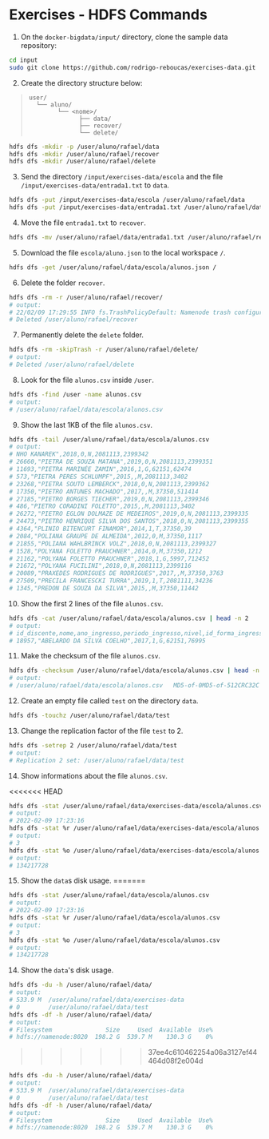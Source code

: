 # Exercises - HDFS Commands

1. On the `docker-bigdata/input/` directory, clone the sample data repository:

  ```bash
  cd input
  sudo git clone https://github.com/rodrigo-reboucas/exercises-data.git
  ```

2. Create the directory structure below:

  >```
  > user/
  >   └── aluno/
  >         └── <nome>/
  >               ├── data/
  >               ├── recover/
  >               └── delete/
  >```

  ```bash
  hdfs dfs -mkdir -p /user/aluno/rafael/data
  hdfs dfs -mkdir /user/aluno/rafael/recover
  hdfs dfs -mkdir /user/aluno/rafael/delete
  ```

3. Send the directory `/input/exercises-data/escola` and the file `/input/exercises-data/entrada1.txt` to `data`.

  ```bash
  hdfs dfs -put /input/exercises-data/escola /user/aluno/rafael/data
  hdfs dfs -put /input/exercises-data/entrada1.txt /user/aluno/rafael/data
  ```

4. Move the file `entrada1.txt` to `recover`.

  ```bash
  hdfs dfs -mv /user/aluno/rafael/data/entrada1.txt /user/aluno/rafael/recover/
  ```

5. Download the file `escola/aluno.json` to the local workspace `/`.

```bash
hdfs dfs -get /user/aluno/rafael/data/escola/alunos.json /
```

6. Delete the folder `recover`.

  ```bash
  hdfs dfs -rm -r /user/aluno/rafael/recover/
  # output:
  # 22/02/09 17:29:55 INFO fs.TrashPolicyDefault: Namenode trash configuration: Deletion interval = 0 minutes, Emptier interval = 0 minutes.
  # Deleted /user/aluno/rafael/recover
  ```

7. Permanently delete the `delete` folder.

  ```bash
  hdfs dfs -rm -skipTrash -r /user/aluno/rafael/delete/
  # output:
  # Deleted /user/aluno/rafael/delete
  ```

8. Look for the file `alunos.csv` inside `/user`.

  ```bash
  hdfs dfs -find /user -name alunos.csv
  # output:
  # /user/aluno/rafael/data/escola/alunos.csv
  ```

9. Show the last 1KB of the file `alunos.csv`.

  ```bash
  hdfs dfs -tail /user/aluno/rafael/data/escola/alunos.csv
  # output:
  # NHO KANAREK",2018,0,N,2081113,2399342
  # 26660,"PIETRA DE SOUZA MATANA",2019,0,N,2081113,2399351
  # 11693,"PIETRA MARINÉE ZAMIN",2016,1,G,62151,62474
  # 573,"PIETRA PERES SCHLUMPF",2015,,M,2081113,3402
  # 23268,"PIETRA SOUTO LEMBERCK",2018,0,N,2081113,2399362
  # 17350,"PIETRO ANTUNES MACHADO",2017,,M,37350,511414
  # 27185,"PIETRO BORGES TIECHER",2019,0,N,2081113,2399346
  # 486,"PIETRO CORADINI FOLETTO",2015,,M,2081113,3402
  # 26272,"PIETRO EGLON DOLMAZE DE MEDEIROS",2019,0,N,2081113,2399335
  # 24473,"PIETRO HENRIQUE SILVA DOS SANTOS",2018,0,N,2081113,2399355
  # 4364,"PLINIO BITENCURT FINAMOR",2014,1,T,37350,39
  # 2084,"POLIANA GRAUPE DE ALMEIDA",2012,0,M,37350,1117
  # 21855,"POLIANA WAHLBRINCK VOLZ",2018,0,N,2081113,2399327
  # 1528,"POLYANA FOLETTO PRAUCHNER",2014,0,M,37350,1212
  # 21162,"POLYANA FOLETTO PRAUCHNER",2018,1,G,5997,712452
  # 21672,"POLYANA FUCILINI",2018,0,N,2081113,2399116
  # 20089,"PRAXEDES RODRIGUES DE RODRIGUES",2017,,M,37350,3763
  # 27509,"PRECILA FRANCESCKI TURRA",2019,1,T,2081111,34236
  # 1345,"PREDON DE SOUZA DA SILVA",2015,,M,37350,11442
  ```

10. Show the first 2 lines of the file `alunos.csv`.

  ```bash
  hdfs dfs -cat /user/aluno/rafael/data/escola/alunos.csv | head -n 2
  # output:
  # id_discente,nome,ano_ingresso,periodo_ingresso,nivel,id_forma_ingresso,id_curso
  # 18957,"ABELARDO DA SILVA COELHO",2017,1,G,62151,76995
  ```

11. Make the checksum of the file `alunos.csv`.

  ```bash
  hdfs dfs -checksum /user/aluno/rafael/data/escola/alunos.csv | head -n 2
  # output:
  # /user/aluno/rafael/data/escola/alunos.csv	MD5-of-0MD5-of-512CRC32C	000002000000000000000000164b9235a4d65a1e8ebfe12eb97ac471
  ```

12. Create an empty file called `test` on the directory `data`.

  ```bash
  hdfs dfs -touchz /user/aluno/rafael/data/test
  ```

13. Change the replication factor of the file `test` to 2.

  ```bash
  hdfs dfs -setrep 2 /user/aluno/rafael/data/test
  # output:
  # Replication 2 set: /user/aluno/rafael/data/test
  ```

14. Show informations about the file `alunos.csv`.

<<<<<<< HEAD
  ```bash
  hdfs dfs -stat /user/aluno/rafael/data/exercises-data/escola/alunos.csv
  # output:
  # 2022-02-09 17:23:16
  hdfs dfs -stat %r /user/aluno/rafael/data/exercises-data/escola/alunos.csv
  # output:
  # 3
  hdfs dfs -stat %o /user/aluno/rafael/data/exercises-data/escola/alunos.csv
  # output:
  # 134217728
  ```

15. Show the `data`s disk usage.
=======
```bash
hdfs dfs -stat /user/aluno/rafael/data/escola/alunos.csv
# output:
# 2022-02-09 17:23:16
hdfs dfs -stat %r /user/aluno/rafael/data/escola/alunos.csv
# output:
# 3
hdfs dfs -stat %o /user/aluno/rafael/data/escola/alunos.csv
# output:
# 134217728
```

14. Show the `data`'s disk usage.

```bash
hdfs dfs -du -h /user/aluno/rafael/data/
# output:
# 533.9 M  /user/aluno/rafael/data/exercises-data
# 0        /user/aluno/rafael/data/test
hdfs dfs -df -h /user/aluno/rafael/data/
# output:
# Filesystem               Size     Used  Available  Use%
# hdfs://namenode:8020  198.2 G  539.7 M    130.3 G    0%
```
>>>>>>> 37ee4c610462254a06a3127ef44464d08f2e004d

  ```bash
  hdfs dfs -du -h /user/aluno/rafael/data/
  # output:
  # 533.9 M  /user/aluno/rafael/data/exercises-data
  # 0        /user/aluno/rafael/data/test
  hdfs dfs -df -h /user/aluno/rafael/data/
  # output:
  # Filesystem               Size     Used  Available  Use%
  # hdfs://namenode:8020  198.2 G  539.7 M    130.3 G    0%
  ```
